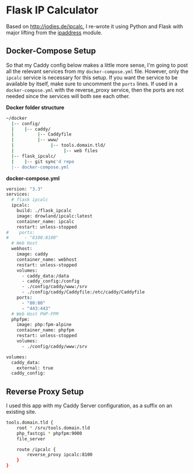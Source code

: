 # Flask IP Calculator

Based on http://jodies.de/ipcalc, I re-wrote it using Python and Flask with major lifting from the [ipaddress](https://docs.python.org/3/library/ipaddress.html) module.

## Docker-Compose Setup

So that my Caddy config below makes a little more sense, I'm going to post all the relevant services from my `docker-compose.yml` file. However, only the `ipcalc` service is necessary for this setup. If you want the service to be available by itself, make sure to uncomment the `ports` lines. If used in a `docker-compose.yml` with the reverse_proxy service, then the ports are not needed since the services will both see each other.

**Docker folder structure**
```bash
~/docker
  |-- config/
  |    |-- caddy/
  |         |-- Caddyfile
  |         |-- www/
  |              |-- tools.domain.tld/
  |                   |-- web files
  |-- flask_ipcalc/
  |    |-- git sync'd repo
  |-- docker-compose.yml
```


**docker-compose.yml**
```bash
version: "3.3"
services:
  # flask ipcalc
  ipcalc:
    build: ./flask_ipcalc
    image: drowland/ipcalc:latest
    container_name: ipcalc
    restart: unless-stopped
#    ports:
#      - "8100:8100"
  # Web Host
  webhost:
    image: caddy
    container_name: webhost
    restart: unless-stopped
    volumes:
      - caddy_data:/data
      - caddy_config:/config
      - ./config/caddy/www:/srv
      - ./config/caddy/Caddyfile:/etc/caddy/Caddyfile
    ports:
      - "80:80"
      - "443:443"
  # Web Host PHP-FPM
  phpfpm:
    image: php:fpm-alpine
    container_name: phpfpm
    restart: unless-stopped
    volumes:
      - ./config/caddy/www:/srv

volumes:
  caddy_data:
    external: true
  caddy_config:
```

## Reverse Proxy Setup

I used this app with my Caddy Server configuration, as a suffix on an existing site.

```bash
tools.domain.tld {
    root * /srv/tools.domain.tld
    php_fastcgi * phpfpm:9000
    file_server

    route /ipcalc {
        reverse_proxy ipcalc:8100
    }
}
```